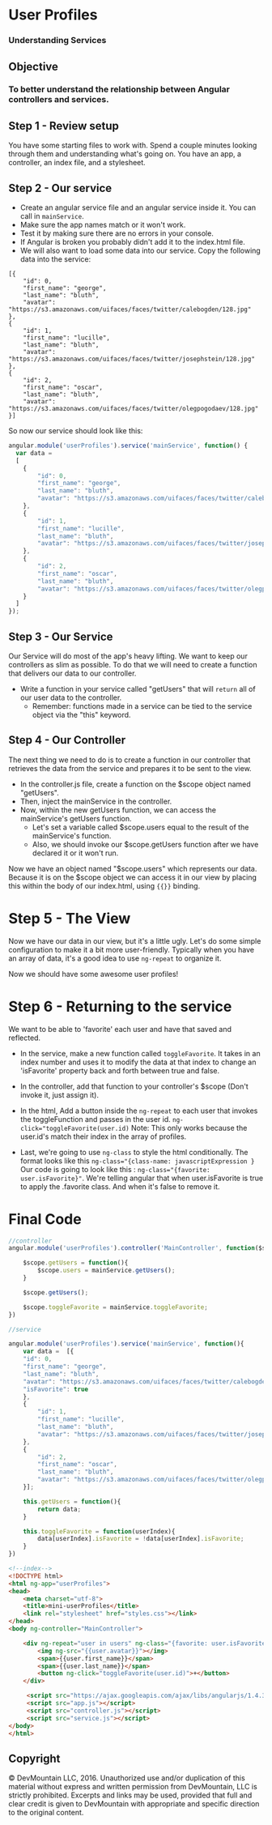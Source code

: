 # User Profiles
### Understanding Services

## Objective
### To better understand the relationship between Angular controllers and services.

## Step 1 - Review setup
You have some starting files to work with.  Spend a couple minutes looking through them and understanding what's going on.
You have an app, a controller, an index file, and a stylesheet.

## Step 2 - Our service
- Create an angular service file and an angular service inside it.  You can call in `mainService`.
- Make sure the app names match or it won't work.
- Test it by making sure there are no errors in your console.
- If Angular is broken you probably didn't add it to the index.html file.
- We will also want to load some data into our service. Copy the following data into the service:
``` json°
[{
    "id": 0,
    "first_name": "george",
    "last_name": "bluth",
    "avatar": "https://s3.amazonaws.com/uifaces/faces/twitter/calebogden/128.jpg"
},
{
    "id": 1,
    "first_name": "lucille",
    "last_name": "bluth",
    "avatar": "https://s3.amazonaws.com/uifaces/faces/twitter/josephstein/128.jpg"
},
{
    "id": 2,
    "first_name": "oscar",
    "last_name": "bluth",
    "avatar": "https://s3.amazonaws.com/uifaces/faces/twitter/olegpogodaev/128.jpg"
}]
```

So now our service should look like this:

``` javascript
angular.module('userProfiles').service('mainService', function() {
  var data =
  [
    {
        "id": 0,
        "first_name": "george",
        "last_name": "bluth",
        "avatar": "https://s3.amazonaws.com/uifaces/faces/twitter/calebogden/128.jpg"
    },
    {
        "id": 1,
        "first_name": "lucille",
        "last_name": "bluth",
        "avatar": "https://s3.amazonaws.com/uifaces/faces/twitter/josephstein/128.jpg"
    },
    {
        "id": 2,
        "first_name": "oscar",
        "last_name": "bluth",
        "avatar": "https://s3.amazonaws.com/uifaces/faces/twitter/olegpogodaev/128.jpg"
    }
  ]
});
```

## Step 3 - Our Service
Our Service will do most of the app's heavy lifting. We want to keep our controllers as slim as possible. To do that we will need to create a function that delivers our data to our controller.
- Write a function in your service called "getUsers" that will `return` all of our user data to the controller.
  - Remember: functions made in a service can be tied to the service object via the "this" keyword.

## Step 4 - Our Controller
The next thing we need to do is to create a function in our controller that retrieves the data from the service and prepares it to be sent to the view.

- In the controller.js file, create a function on the $scope object named "getUsers".
- Then, inject the mainService in the controller.
- Now, within the new getUsers function, we can access the mainService's getUsers function.
  - Let's set a variable called $scope.users equal to the result of the mainService's function.
  - Also, we should invoke our $scope.getUsers function after we have declared it or it won't run.

Now we have an object named "$scope.users" which represents our data. Because it is on the $scope object we can access it in our view by placing this within the body of our index.html, using `{{}}` binding.


# Step 5 - The View
Now we have our data in our view, but it's a little ugly. Let's do some simple configuration to make it a bit more user-friendly. Typically when you have an array of data, it's a good idea to use `ng-repeat` to organize it.

Now we should have some awesome user profiles!

# Step 6 - Returning to the service
We want to be able to 'favorite' each user and have that saved and reflected.

* In the service, make a new function called `toggleFavorite`. It takes in an index number and uses it to modify the data at that index to change an 'isFavorite' property back and forth between true and false.
* In the controller, add that function to your controller's $scope (Don't invoke it, just assign it).
* In the html, Add a button inside the `ng-repeat` to each user that invokes the toggleFunction and passes in the user id.
`ng-click="toggleFavorite(user.id)`
Note: This only works because the user.id's match their index in the array of profiles.

* Last, we're going to use `ng-class` to style the html conditionally.  The format looks like this `ng-class="{class-name: javascriptExpression }`
Our code is going to look like this : `ng-class="{favorite: user.isFavorite}"`.  We're telling angular that when user.isFavorite is true to apply the .favorite class.  And when it's false to remove it.

# Final Code

```javascript
//controller
angular.module('userProfiles').controller('MainController', function($scope, mainService){

    $scope.getUsers = function(){
        $scope.users = mainService.getUsers();
    }

    $scope.getUsers();

    $scope.toggleFavorite = mainService.toggleFavorite;
})
```

```javascript
//service

angular.module('userProfiles').service('mainService', function(){
    var data =  [{
    "id": 0,
    "first_name": "george",
    "last_name": "bluth",
    "avatar": "https://s3.amazonaws.com/uifaces/faces/twitter/calebogden/128.jpg",
    "isFavorite": true
    },
    {
        "id": 1,
        "first_name": "lucille",
        "last_name": "bluth",
        "avatar": "https://s3.amazonaws.com/uifaces/faces/twitter/josephstein/128.jpg"
    },
    {
        "id": 2,
        "first_name": "oscar",
        "last_name": "bluth",
        "avatar": "https://s3.amazonaws.com/uifaces/faces/twitter/olegpogodaev/128.jpg"
    }];

    this.getUsers = function(){
        return data;   
    }

    this.toggleFavorite = function(userIndex){
        data[userIndex].isFavorite = !data[userIndex].isFavorite;
    }
})
```

```html
<!--index-->
<!DOCTYPE html>
<html ng-app="userProfiles">
<head>
    <meta charset="utf-8">
    <title>mini-userProfiles</title>
    <link rel="stylesheet" href="styles.css"></link>
</head>
<body ng-controller="MainController">

    <div ng-repeat="user in users" ng-class="{favorite: user.isFavorite}">
        <img ng-src="{{user.avatar}}"></img>
        <span>{{user.first_name}}</span>
        <span>{{user.last_name}}</span>
        <button ng-click="toggleFavorite(user.id)">+</button>
    </div>

     <script src="https://ajax.googleapis.com/ajax/libs/angularjs/1.4.3/angular.js"></script>
     <script src="app.js"></script>
     <script src="controller.js"></script>
     <script src="service.js"></script>
</body>
</html>
```

## Copyright
© DevMountain LLC, 2016. Unauthorized use and/or duplication of this material without express and written permission from DevMountain, LLC is strictly prohibited. Excerpts and links may be used, provided that full and clear credit is given to DevMountain with appropriate and specific direction to the original content.
